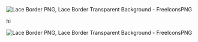 <img src="https://www.freeiconspng.com/thumbs/lace-border-png/lace-border-png-6.png" alt="Lace Border PNG, Lace Border Transparent Background - FreeIconsPNG"/>

hi

<img src="https://www.freeiconspng.com/thumbs/lace-border-png/lace-border-png-6.png" alt="Lace Border PNG, Lace Border Transparent Background - FreeIconsPNG"/>
<!--
**farronhart/farronhart** is a ✨ _special_ ✨ repository because its `README.md` (this file) appears on your GitHub profile.

Here are some ideas to get you started:

- 🔭 I’m currently working on ...
- 🌱 I’m currently learning ...
- 👯 I’m looking to collaborate on ...
- 🤔 I’m looking for help with ...
- 💬 Ask me about ...
- 📫 How to reach me: ...
- 😄 Pronouns: ...
- ⚡ Fun fact: ...
-->
